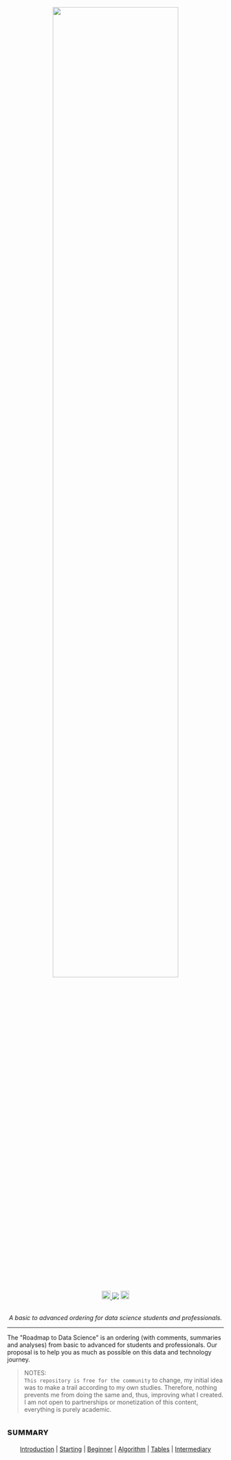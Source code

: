 <div id="bg" align="center"><img width="76%" src="https://user-images.githubusercontent.com/95272518/166616051-b442ace8-455b-44fd-b38f-c1dc78cefe30.svg"></div>
<br>
<div id="badges" align="center">
   <a href="https://www.instagram.com/mark_sales.it/">
      <img height="20px" src="https://img.shields.io/badge/mark__sales.it-E4405F?style=flat&logo=instagram&logoColor=white&color=89906F">
   </a>
   <img src="https://img.shields.io/github/last-commit/markleysales/data-science-roadmap?color=3BCBF7&label=Last%20commit&labelColor=555555">
   <img height="20px" src="https://hits.seeyoufarm.com/api/count/incr/badge.svg?url=https%3A%2F%2Fgithub.com%2Fmarkleysales%2Fdata-science-roadmap%2F&count_bg=%23F8BF61&title_bg=%23555555&icon=&icon_color=%23E7E7E7&title=Visits&edge_flat=false">
</div>
<br>
<p align="center"><i>A basic to advanced ordering for data science students and professionals.</i></p>
<hr> <!-- Header -->


<p>The "Roadmap to Data Science" is an ordering (with comments, summaries and analyses) from basic to advanced for students and professionals. Our proposal is to help you as much as possible on this data and technology journey.</p>

>NOTES:<br>
>`This repository is free for the community` to change, my initial idea was to make a trail according to my own studies. Therefore, nothing prevents me from doing the same and, thus, improving what I created.<br>
>I am not open to partnerships or monetization of this content, everything is purely academic.


<h2>sᴜᴍᴍᴀʀʏ</h2>
<div align="center">
   <p>
      <a href="">Introduction</a>
      | 
      <a href="">Starting</a>
      |
      <a href="">Beginner</a>
      |
      <a href="">Algorithm</a>
      |
      <a href="">Tables</a>
      |
      <a href="">Intermediary<a/>
   </p>
</div>
